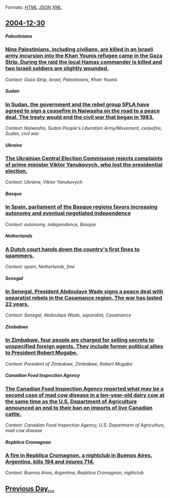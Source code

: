 
Formats: [HTML](2004/12/30/index.html)  [JSON](2004/12/30/index.json)  [XML](2004/12/30/index.xml)  

## [2004-12-30](/news/2004/12/30/index.md)

##### Palestinians
### [ Nine Palestinians, including civilians, are killed in an Israeli army incursion into the Khan Younis refugee camp in the Gaza Strip. During the raid the local Hamas commander is killed and two Israeli soldiers are slightly wounded. ](/news/2004/12/30/nine-palestinians-including-civilians-are-killed-in-an-israeli-army-incursion-into-the-khan-younis-refugee-camp-in-the-gaza-strip-during.md)
_Context: Gaza Strip, Israel, Palestinians, Khan Younis_

##### Sudan
### [ In Sudan, the government and the rebel group SPLA have agreed to sign a ceasefire in Naiwasha on the road to a peace deal. The treaty would end the civil war that began in 1983. ](/news/2004/12/30/in-sudan-the-government-and-the-rebel-group-spla-have-agreed-to-sign-a-ceasefire-in-naiwasha-on-the-road-to-a-peace-deal-the-treaty-would.md)
_Context: Naiwasha, Sudan People's Liberation Army/Movement, ceasefire, Sudan, civil war_

##### Ukraine
### [ The Ukrainian Central Election Commission rejects complaints of prime minister Viktor Yanukovych, who lost the presidential election. ](/news/2004/12/30/the-ukrainian-central-election-commission-rejects-complaints-of-prime-minister-viktor-yanukovych-who-lost-the-presidential-election.md)
_Context: Ukraine, Viktor Yanukovych_

##### Basque
### [ In Spain, parliament of the Basque regions favors increasing autonomy and eventual negotiated independence ](/news/2004/12/30/in-spain-parliament-of-the-basque-regions-favors-increasing-autonomy-and-eventual-negotiated-independence.md)
_Context: autonomy, independence, Basque_

##### Netherlands
### [ A Dutch court hands down the country's first fines to spammers. ](/news/2004/12/30/a-dutch-court-hands-down-the-country-s-first-fines-to-spammers.md)
_Context: spam, Netherlands, fine_

##### Senegal
### [ In Senegal, President Abdoulaye Wade signs a peace deal with separatist rebels in the Casamance region. The war has lasted 22 years. ](/news/2004/12/30/in-senegal-president-abdoulaye-wade-signs-a-peace-deal-with-separatist-rebels-in-the-casamance-region-the-war-has-lasted-22-years.md)
_Context: Senegal, Abdoulaye Wade, separatist, Casamance_

##### Zimbabwe
### [ In Zimbabwe, four people are charged for selling secrets to unspecified foreign agents. They include former political allies to President Robert Mugabe. ](/news/2004/12/30/in-zimbabwe-four-people-are-charged-for-selling-secrets-to-unspecified-foreign-agents-they-include-former-political-allies-to-president-r.md)
_Context: President of Zimbabwe, Zimbabwe, Robert Mugabe_

##### Canadian Food Inspection Agency
### [ The Canadian Food Inspection Agency reported what may be a second case of mad cow disease in a ten-year-old dairy cow at the same time as the U.S. Department of Agriculture announced an end to their ban on imports of live Canadian cattle. ](/news/2004/12/30/the-canadian-food-inspection-agency-reported-what-may-be-a-second-case-of-mad-cow-disease-in-a-ten-year-old-dairy-cow-at-the-same-time-as-t.md)
_Context: Canadian Food Inspection Agency, U.S. Department of Agriculture, mad cow disease_

##### Repblica Cromagnon
### [ A fire in Repblica Cromagnon, a nightclub in Buenos Aires, Argentina, kills 194 and injures 714. ](/news/2004/12/30/a-fire-in-republica-cromagnon-a-nightclub-in-buenos-aires-argentina-kills-194-and-injures-714.md)
_Context: Buenos Aires, Argentina, Repblica Cromagnon, nightclub_

## [Previous Day...](/news/2004/12/29/index.md)

